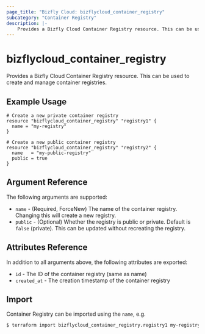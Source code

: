 ```yaml
---
page_title: "Bizfly Cloud: bizflycloud_container_registry"
subcategory: "Container Registry"
description: |-
    Provides a Bizfly Cloud Container Registry resource. This can be used to create, read, and delete container registries.
---
```


# bizflycloud_container_registry

Provides a Bizfly Cloud Container Registry resource. This can be used to create and manage container registries.

## Example Usage

```hcl
# Create a new private container registry
resource "bizflycloud_container_registry" "registry1" {
  name = "my-registry"
}

# Create a new public container registry
resource "bizflycloud_container_registry" "registry2" {
  name   = "my-public-registry"
  public = true
}
```

## Argument Reference

The following arguments are supported:

-   `name` - (Required, ForceNew) The name of the container registry. Changing this will create a new registry.
-   `public` - (Optional) Whether the registry is public or private. Default is `false` (private). This can be updated without recreating the registry.

## Attributes Reference

In addition to all arguments above, the following attributes are exported:

-   `id` - The ID of the container registry (same as name)
-   `created_at` - The creation timestamp of the container registry

## Import

Container Registry can be imported using the `name`, e.g.

```bash
$ terraform import bizflycloud_container_registry.registry1 my-registry
```
